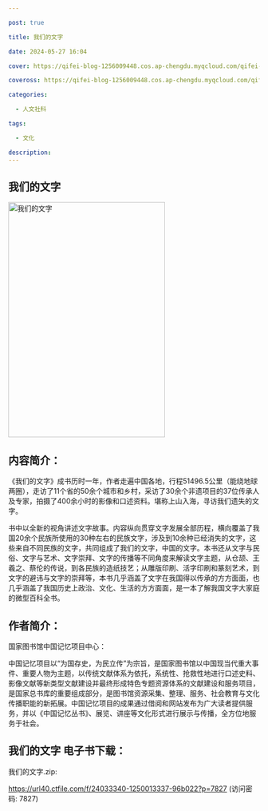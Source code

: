 ```yaml
---

post: true

title: 我们的文字

date: 2024-05-27 16:04

cover: https://qifei-blog-1256009448.cos.ap-chengdu.myqcloud.com/qifei-blog/65f6aed49f345e8d0329dd7a.jpg

coveross: https://qifei-blog-1256009448.cos.ap-chengdu.myqcloud.com/qifei-blog/65f6aed49f345e8d0329dd7a.jpg

categories:

  - 人文社科

tags:

  - 文化

description:
---
```


## 我们的文字
<img alt="我们的文字 " class="aligncenter loading" data-was-processed="true" decoding="async" fetchpriority="high" height="471" src="https://qifei-blog-1256009448.cos.ap-chengdu.myqcloud.com/qifei-blog/65f6aed49f345e8d0329dd7a.jpg " style="cursor: zoom-in;" width="314"/>

## 内容简介：

《我们的文字》成书历时一年，作者走遍中国各地，行程51496.5公里（能绕地球两圈），走访了11个省的50余个城市和乡村，采访了30余个非遗项目的37位传承人及专家，拍摄了400余小时的影像和口述资料。堪称上山入海，寻访我们遗失的文字。

书中以全新的视角讲述文字故事。内容纵向贯穿文字发展全部历程，横向覆盖了我国20余个民族所使用的30种左右的民族文字，涉及到10余种已经消失的文字，这些来自不同民族的文字，共同组成了我们的文字，中国的文字。本书还从文字与民俗、文字与艺术、文字崇拜、文字的传播等不同角度来解读文字主题，从仓颉、王羲之、蔡伦的传说，到各民族的造纸技艺；从雕版印刷、活字印刷和篆刻艺术，到文字的避讳与文字的崇拜等，本书几乎涵盖了文字在我国得以传承的方方面面，也几乎涵盖了我国历史上政治、文化、生活的方方面面，是一本了解我国文字大家庭的微型百科全书。

## 作者简介：

国家图书馆中国记忆项目中心：

中国记忆项目以“为国存史，为民立传”为宗旨，是国家图书馆以中国现当代重大事件、重要人物为主题，以传统文献体系为依托，系统性、抢救性地进行口述史料、影像文献等新类型文献建设并最终形成特色专题资源体系的文献建设和服务项目，是国家总书库的重要组成部分，是图书馆资源采集、整理、服务、社会教育与文化传播职能的新拓展。中国记忆项目的成果通过借阅和网站发布为广大读者提供服务，并以《中国记忆丛书》、展览、讲座等文化形式进行展示与传播，全方位地服务于社会。

## 我们的文字 电子书下载：



我们的文字.zip: 

https://url40.ctfile.com/f/24033340-1250013337-96b022?p=7827 (访问密码: 7827)
